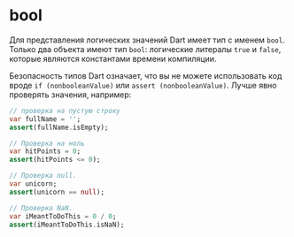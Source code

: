 # bool

Для представления логических значений Dart имеет тип с именем `bool`. Только два объекта имеют тип `bool`: логические литералы `true` и `false`,
которые являются константами времени компиляции.

Безопасность типов Dart означает, что вы не можете использовать
код вроде `if (nonbooleanValue)` или `assert (nonbooleanValue)`.
Лучше явно проверять значения, например:

```dart
// проверка на пустую строку
var fullName = '';
assert(fullName.isEmpty);

// Проверка на ноль
var hitPoints = 0;
assert(hitPoints <= 0);

// Проверка null.
var unicorn;
assert(unicorn == null);

// Проверка NaN.
var iMeantToDoThis = 0 / 0;
assert(iMeantToDoThis.isNaN);
```